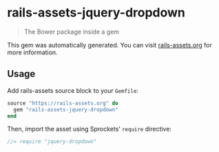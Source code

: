 # rails-assets-jquery-dropdown

> The Bower package inside a gem

This gem was automatically generated. You can visit [rails-assets.org](https://rails-assets.org) for more information.

## Usage

Add rails-assets source block to your `Gemfile`:

```ruby
source "https://rails-assets.org" do
  gem "rails-assets-jquery-dropdown"
end

```

Then, import the asset using Sprockets’ `require` directive:

```js
//= require "jquery-dropdown"
```

